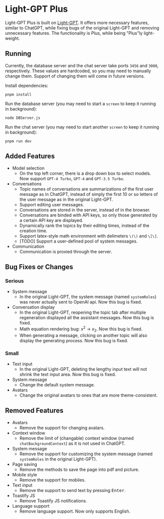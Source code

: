 # Light-GPT Plus

Light-GPT Plus is built on [Light-GPT](https://github.com/riwigefi/light-gpt).
It offers more necessary features, similar to ChatGPT, while fixing bugs of the original Light-GPT and removing unnecessary features.
The functionality is Plus, while being "Plus"ly light-weight.

## Running

Currently, the database server and the chat server take ports `3456` and `3000`, respectively.
These values are hardcoded, so you may need to manually change them.
Support of changing them will come in future versions.

Install dependencies:
```
pnpm install
```

Run the database server (you may need to start a `screen` to keep it running in background):
```
node DBServer.js
```

Run the chat server (you may need to start another `screen` to keep it running in background):
```
pnpm run dev
```


## Added Features
- Model selection
  - On the top left corner, there is a drop down box to select models. Now support `GPT-4 Turbo`, `GPT-4` and `GPT-3.5 Turbo`.
- Conversations
  - Topic names of conversations are summarizations of the first user message as in ChatGPT, instead of simply the first 10 or so letters of the user message as in the original Light-GPT.
  - Support editing user messages.
  - Conversations are stored in the server, instead of in the browser.
  - Conversations are binded with API keys, so only those generated by a certain API key are displayed.
  - Dynamically rank the topics by their editing times, instead of the creation time.
  - Support latex-style math environment with delimeters `\(\)` and `\[\]`.
  - [TODO] Support a user-defined pool of system messages.
- Communication
  - Communication is proxied through the server.

## Bug Fixes or Changes
### Serious
- System message
  - In the original Light-GPT, the system message (named `systemRoles`) was never actually sent to OpenAI api. Now this bug is fixed.
- Conversation display
  - In the original Light-GPT, reopening the topic tab after multiple regeneration displayed all the assistant messages. Now this bug is fixed.
  - Math equation rendering bug: $x^2$ -> $x_2$. Now this bug is fixed.
  - When generating a message, clicking on another topic will also display the generating process. Now this bug is fixed.
### Small
- Text input
  - In the original Light-GPT, deleting the lengthy input text will not shrink the text input area. Now this bug is fixed.
- System message
  - Change the default system message.
- Avatars
  - Change the original avatars to ones that are more theme-consistent.

## Removed Features
- Avatars
  - Remove the support for changing avatars.
- Context window
  - Remove the limit of (changable) context window (named `chatBackgroundContext`) as it is not used in ChatGPT.
- System message
  - Remove the support for customizing the system message (named `systemRoles` in the original Light-GPT).
- Page saving
  - Remove the methods to save the page into pdf and picture.
- Mobile style
  - Remove the support for mobiles.
- Text input
  - Remove the support to send text by pressing <kbd>Enter</kbd>.
- Toastify JS
  - Remove Toastify JS notifications.
- Language support
  - Remove language support. Now only supports English.